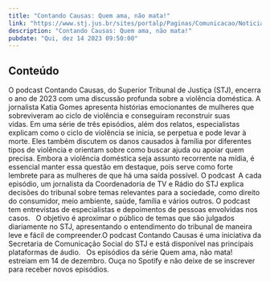 ```yaml
---
title: "Contando Causas: Quem ama, não mata!"
link: "https://www.stj.jus.br/sites/portalp/Paginas/Comunicacao/Noticias/2023/14122023-Contando-Causas- Quem-ama--nao-mata-.aspx"
description: "Contando Causas: Quem ama, não mata!"
pubdate: "Qui, dez 14 2023 09:50:00"
---
```


## Conteúdo

O podcast Contando Causas, do Superior Tribunal de Justiça (STJ), encerra o ano de 2023 com uma discussão profunda sobre a violência doméstica. A jornalista Katia Gomes apresenta histórias emocionantes de mulheres que sobreviveram ao ciclo de violência e conseguiram reconstruir suas vidas. Em uma série de três episódios, além dos relatos, especialistas explicam como o ciclo de violência se inicia, se perpetua e pode levar à morte. Eles também discutem os danos causados à família por diferentes tipos de violência e orientam sobre como buscar ajuda ou apoiar quem precisa. Embora a violência doméstica seja assunto recorrente na mídia, é essencial manter essa questão em destaque, pois serve como forte lembrete para as mulheres de que há uma saída possível. O podcast  A cada episódio, um jornalista da Coordenadoria de TV e Rádio do STJ explica decisões do tribunal sobre temas relevantes para a sociedade, como direito do consumidor, meio ambiente, saúde, família e vários outros. O podcast tem entrevistas de especialistas e depoimentos de pessoas envolvidas nos casos.    O objetivo é aproximar o público de temas que são julgados diariamente no STJ, apresentando o entendimento do tribunal de maneira leve e fácil de compreender.O podcast Contando Causas é uma iniciativa da Secretaria de Comunicação Social do STJ e está disponível nas principais plataformas de áudio.    Os episódios da série Quem ama, não mata! estreiam em 14 de dezembro. Ouça no Spotify e não deixe de se inscrever para receber novos episódios.
